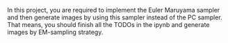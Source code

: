 In this project, you are required to implement the Euler Maruyama sampler and then generate images by using this sampler instead of the PC sampler. That means, you should finish all the TODOs in the ipynb and generate images by EM-sampling strategy.
